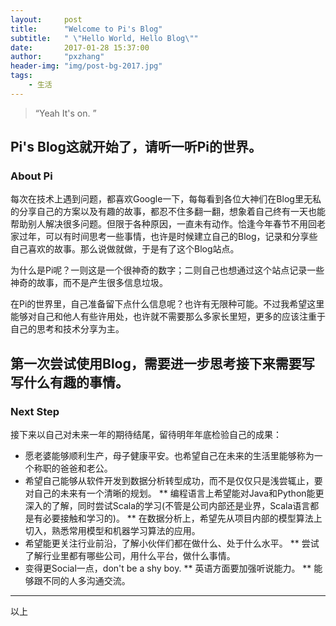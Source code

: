 ```yaml
---
layout:     post
title:      "Welcome to Pi's Blog"
subtitle:   " \"Hello World, Hello Blog\""
date:       2017-01-28 15:37:00
author:     "pxzhang"
header-img: "img/post-bg-2017.jpg"
tags:
    - 生活
---
```


> “Yeah It's on. ”

Pi's Blog这就开始了，请听一听Pi的世界。
---
### About Pi
每次在技术上遇到问题，都喜欢Google一下，每每看到各位大神们在Blog里无私的分享自己的方案以及有趣的故事，都忍不住多翻一翻，想象着自己终有一天也能帮助别人解决很多问题。但限于各种原因，一直未有动作。恰逢今年春节不用回老家过年，可以有时间思考一些事情，也许是时候建立自己的Blog，记录和分享些自己喜欢的故事。那么说做就做，于是有了这个Blog站点。

为什么是Pi呢？一则这是一个很神奇的数字；二则自己也想通过这个站点记录一些神奇的故事，而不是产生很多信息垃圾。

在Pi的世界里，自己准备留下点什么信息呢？也许有无限种可能。不过我希望这里能够对自己和他人有些许用处，也许就不需要那么多家长里短，更多的应该注重于自己的思考和技术分享为主。

第一次尝试使用Blog，需要进一步思考接下来需要写写什么有趣的事情。
---
### Next Step
接下来以自己对未来一年的期待结尾，留待明年年底检验自己的成果：
* 愿老婆能够顺利生产，母子健康平安。也希望自己在未来的生活里能够称为一个称职的爸爸和老公。
* 希望自己能够从软件开发到数据分析转型成功，而不是仅仅只是浅尝辄止，要对自己的未来有一个清晰的规划。
   ** 编程语言上希望能对Java和Python能更深入的了解，同时尝试Scala的学习(不管是公司内部还是业界，Scala语言都是有必要接触和学习的)。
   ** 在数据分析上，希望先从项目内部的模型算法上切入，熟悉常用模型和机器学习算法的应用。
* 希望能更关注行业前沿，了解小伙伴们都在做什么、处于什么水平。
   ** 尝试了解行业里都有哪些公司，用什么平台，做什么事情。
* 变得更Social一点，don't be a shy boy.
   ** 英语方面要加强听说能力。
   ** 能够跟不同的人多沟通交流。
---
以上
